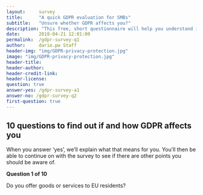 ```yaml
---
layout:     survey
title:      "A quick GDPR evaluation for SMBs"
subtitle:   "Unsure whether GDPR affects you?"
description: "This free, short questionnaire will help you understand if you need to take action regarding GDPR. Take two minutes to see where you fall and get important information on how to take the next steps."
date:       2018-04-21 12:01:00
permalink:  /gdpr-survey-q1
author:     dario.pw Staff
header-img: "img/GDPR-privacy-protection.jpg"
image: "img/GDPR-privacy-protection.jpg"
header-title:
header-author:
header-credit-link:
header-license:
question: true
answer-yes: /gdpr-survey-a1
answer-no: /gdpr-survey-q2
first-question: true
---
```


## 10 questions to find out if and how GDPR affects you
When you answer ‘yes’, we’ll explain what that means for you. You’ll then be able to continue on with the survey to see if there are other points you should be aware of.

**Question 1 of 10**

Do you offer goods or services to EU residents?
